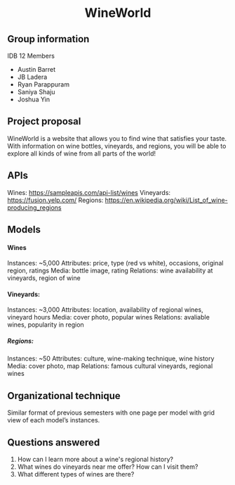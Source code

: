 <h1 align="center">WineWorld</h1>

## Group information

IDB 12 Members
- Austin Barret
- JB Ladera
- Ryan Parappuram
- Saniya Shaju
- Joshua Yin

## Project proposal

WineWorld is a website that allows you to find wine that satisfies your taste. With information on 
wine bottles, vineyards, and regions, you will be able to explore all kinds of wine from all parts of the world!

## APIs
Wines: https://sampleapis.com/api-list/wines
Vineyards: https://fusion.yelp.com/
Regions: https://en.wikipedia.org/wiki/List_of_wine-producing_regions

## Models

#### Wines
Instances: ~5,000
Attributes: price, type (red vs white), occasions, original region, ratings
Media: bottle image, rating
Relations: wine availability at vineyards, region of wine

#### Vineyards:
Instances: ~3,000
Attributes: location, availability of regional wines, vineyard hours
Media: cover photo, popular wines
Relations: avaliable wines, popularity in region

##### Regions:
Instances: ~50
Attributes: culture, wine-making technique, wine history
Media: cover photo, map
Relations: famous cultural vineyards, regional wines

## Organizational technique

Similar format of previous semesters with one page per model with grid view of each model’s instances.

## Questions answered

1. How can I learn more about a wine's regional history?
2. What wines do vineyards near me offer? How can I visit them?
3. What different types of wines are there?
